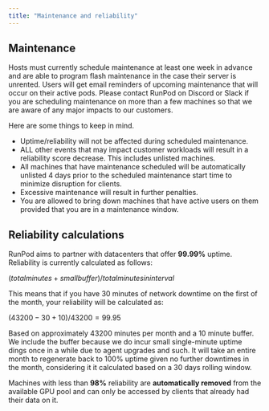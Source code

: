 ```yaml
---
title: "Maintenance and reliability"
---
```


## Maintenance

Hosts must currently schedule maintenance at least one week in advance and are able to program flash maintenance in the case their server is unrented. Users will get email reminders of upcoming maintenance that will occur on their active pods. Please contact RunPod on Discord or Slack if you are scheduling maintenance on more than a few machines so that we are aware of any major impacts to our customers.

Here are some things to keep in mind.

- Uptime/reliability will not be affected during scheduled maintenance.
- ALL other events that may impact customer workloads will result in a reliability score decrease. This includes unlisted machines.
- All machines that have maintenance scheduled will be automatically unlisted 4 days prior to the scheduled maintenance start time to minimize disruption for clients.
- Excessive maintenance will result in further penalties.
- You are allowed to bring down machines that have active users on them provided that you are in a maintenance window.

## Reliability calculations

RunPod aims to partner with datacenters that offer **99.99%** uptime.
Reliability is currently calculated as follows:
<!-- the $ is for math equations -->
$( total minutes + small buffer ) / total minutes in interval$

This means that if you have 30 minutes of network downtime on the first of the month, your reliability will be calculated as:
<!-- the $ is for math equations -->
$( 43200 - 30 + 10 ) / 43200 = 99.95%$

Based on approximately 43200 minutes per month and a 10 minute buffer.
We include the buffer because we do incur small single-minute uptime dings once in a while due to agent upgrades and such.
It will take an entire month to regenerate back to 100% uptime given no further downtimes in the month, considering it it calculated based on a 30 days rolling window.

Machines with less than **98%** reliability are **automatically removed** from the available GPU pool and can only be accessed by clients that already had their data on it.
